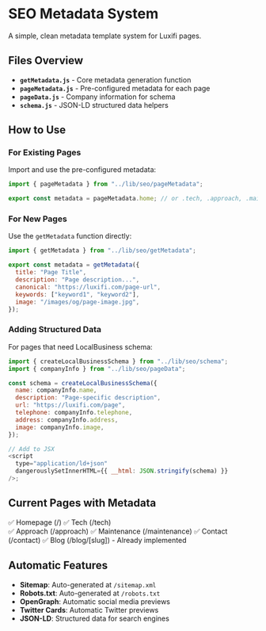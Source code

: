 # SEO Metadata System

A simple, clean metadata template system for Luxifi pages.

## Files Overview

- **`getMetadata.js`** - Core metadata generation function
- **`pageMetadata.js`** - Pre-configured metadata for each page
- **`pageData.js`** - Company information for schema
- **`schema.js`** - JSON-LD structured data helpers

## How to Use

### For Existing Pages

Import and use the pre-configured metadata:

```js
import { pageMetadata } from "../lib/seo/pageMetadata";

export const metadata = pageMetadata.home; // or .tech, .approach, .maintenance, .contact
```

### For New Pages

Use the `getMetadata` function directly:

```js
import { getMetadata } from "../lib/seo/getMetadata";

export const metadata = getMetadata({
  title: "Page Title",
  description: "Page description...",
  canonical: "https://luxifi.com/page-url",
  keywords: ["keyword1", "keyword2"],
  image: "/images/og/page-image.jpg",
});
```

### Adding Structured Data

For pages that need LocalBusiness schema:

```js
import { createLocalBusinessSchema } from "../lib/seo/schema";
import { companyInfo } from "../lib/seo/pageData";

const schema = createLocalBusinessSchema({
  name: companyInfo.name,
  description: "Page-specific description",
  url: "https://luxifi.com/page",
  telephone: companyInfo.telephone,
  address: companyInfo.address,
  image: companyInfo.image,
});

// Add to JSX
<script
  type="application/ld+json"
  dangerouslySetInnerHTML={{ __html: JSON.stringify(schema) }}
/>;
```

## Current Pages with Metadata

✅ Homepage (/)
✅ Tech (/tech)  
✅ Approach (/approach)
✅ Maintenance (/maintenance)
✅ Contact (/contact)
✅ Blog (/blog/[slug]) - Already implemented

## Automatic Features

- **Sitemap**: Auto-generated at `/sitemap.xml`
- **Robots.txt**: Auto-generated at `/robots.txt`
- **OpenGraph**: Automatic social media previews
- **Twitter Cards**: Automatic Twitter previews
- **JSON-LD**: Structured data for search engines
